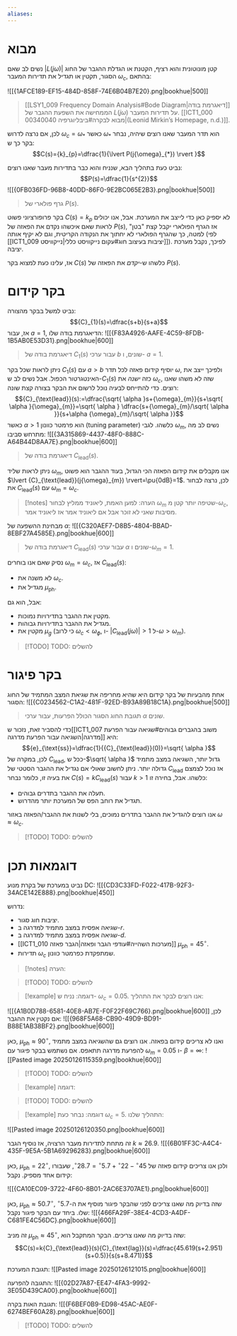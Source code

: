 ```yaml
---
aliases:
---
```


# מבוא

נשים לב שאם $\lvert L(j\omega) \rvert$ קטן מונוטונית והוא רציף, הקטנת או הגדלת ההגבר של החוג הסגור, תקטין או תגדיל את תדירות המעבר ${\omega}_{c}$, בהתאם:

![[{1AFCE189-EF15-484D-858F-74E6B04B7E20}.png|bookhue|500]]
>[[LSY1_009 Frequency Domain Analysis#Bode Diagram|דיאגרמת בודה]] הממחישה את השפעת ההגבר של $L(j\omega)$ על תדירות המעבר. [[ICT1_000 00340040 מבוא לבקרה#ביבליוגרפיה|(Leonid Mirkin’s Homepage, n.d.)]].

לכן, אם נרצה לדרוש ${\omega}_{c}={\omega}_{*}$ כאשר ${\omega}_{*}$ הוא תדר המעבר שאנו רוצים שיהיה, נבחר בקר כך ש:
$$C(s)={k}_{p}=\dfrac{1}{\lvert P(j{\omega}_{*}) \rvert }$$

נביט כעת בתהליך הבא, שנניח והוא כבר בתדירות מעבר שאנו רוצים:
$$P(s)=\dfrac{1}{s^{2}}$$
![[{0FB036FD-96B8-40DD-86F0-9E2BC065E2B3}.png|bookhue|500]]
>גרף פולארי של $P(s)$.

בקר פרופורציוני פשוט $C(s)={k}_{p}$ לא יספיק כאן כדי לייצב את המערכת. אבל, אנו יכולים לראות שאם איכשהו נקדם את הפאזה של $P(s)$, אז הגרף הפולארי יקבל קצת "בטן" למטה, כך שהגרף הפולארי לא יחתוך את הנקודה הקריטית, וגם לא יקיף אותה (לפי [[ICT1_009 יציבות בעיצוב חוג#עקום נייקוויסט כללי|נייקוויסט]]). לפיכך, נקבל מערכת יציבה.

אז, עלינו כעת למצוא בקר $C(s)$ כלשהו ש-*יקדם* את הפאזה של $P(s)$.
# בקר קידום

נביט למשל בבקר מהצורה:
$${C}_{1}(s)=\dfrac{s+b}{s+a}$$
אז, עבור $a=1$, הדיאגרמת בודה שלו:
![[{F83A4926-AAFE-4C59-8FDB-1B5AB0E53D31}.png|bookhue|600]]
>דיאגרמת בודה של ${C}_{1}(s)$ עבור ערכי $b$ שונים, ו- $a=1$.

ניתן לראות שכל בקר ${C}_{1}(s)$ עם $a>b$ יוסיף קידום פאזה לכל תדר $\omega$, ולפיכך ייצב את האינטגרטור הכפול. אבל נשים לב ש-${C}_{1}(s)$ כזה *ישנה* את ${\omega}_{c}$, שזה לא משהו שאנו רוצים. כדי להתייחס לבעיה נוכל לרשום את הבקר בצורה קצת שונה:
$${C}_{\text{lead}}(s):=\dfrac{\sqrt{ \alpha  }s+{\omega}_{m}}{s+\sqrt{ \alpha  }{\omega}_{m}}=\sqrt{ \alpha } \dfrac{s+{\omega}_{m}/\sqrt{ \alpha  }}{s+\alpha {\omega}_{m}/\sqrt{ \alpha  }}$$
כאשר $\alpha>1$ הוא פרמטר כוונון (tuning parameter) כלשהו. לגבי ${\omega}_{m}$, נשים לב מה מתרחש סביבו:
![[{3A315869-4437-48F0-888C-A64B44D8AA7E}.png|bookhue|600]]
>דיאגרמת בודה של ${C}_{\text{lead}}(s)$.

ניתן לראות שליד ${\omega}_{m}$, אנו מקבלים את קידום הפאזה הכי הגדול, בעוד ההגבר הוא פשוט $\lvert {C}_{\text{lead}}(j{\omega}_{m}) \rvert=\pu{0dB}=1$. לכן, נרצה  לבחור את ${C}_{\text{lead}}(s)$ עם ${\omega}_{m}={\omega}_{c}$.

>[!notes] הערה: 
 >למען האמת, ליאוניד ממליץ לבחור ${\omega}_{m}$ שטיפה יותר קטן מ-${\omega}_{c}$, מסיבות שאני לא זוכר אבל אם ליאוניד אמר אז ליאוניד אמר.
 
מבחינת ההשפעה של $\alpha$:
![[{C320AEF7-D8B5-4804-BBAD-8EBF27A4585E}.png|bookhue|600]]
>דיאגרמת בודה של ${C}_{\text{lead}}(s)$ עבור ערכי $\alpha$ שונים ו-${\omega}_{m}=1$.

נסיק שאם אנו בוחרים ${\omega}_{m}={\omega}_{c}$, אז ${C}_{\text{lead}}(s)$:
- לא משנה את ${\omega}_{c}$.
- מגדיל את ${\mu}_{\text{ph}}$.

אבל, הוא גם:
- מקטין את ההגבר בתדירויות נמוכות.
- מגדיל את ההגבר בתדירויות גבוהות.
- מקטין את ${\mu}_{g}$ (כי לרוב ${\omega}_{c}<{\omega}_{\phi}$, ו- $\lvert {C}_{\text{lead}}(j\omega) \rvert>1$ ל-$\omega>{\omega}_{m}$).


>[!TODO] TODO: להשלים

# בקר פיגור
אחת מהבעיות של בקר קידום היא שהיא מחריפה את שגיאת המצב המתמיד של החוג הסגור:
![[{C0234562-C1A2-481F-92ED-B93A89B18C1A}.png|bookhue|500]]
>תגובת החוג הסגור הכולל הפרעות, עבור ערכי $\alpha$ שונים.

כדי להסביר זאת, נזכור ש[[ICT1_007 משוב בהגברים גבוהים#שגיאה עבור הפרעת מדרגה|השגיאה עבור הפרעת מדרגה]] היא:
$${e}_{\text{ss}}=\dfrac{1}{{C}_{\text{lead}}(0)}=\sqrt{ \alpha  }$$
לכן, במקרה של ${C}_{\text{lead}}$, ככל ש-$\sqrt{ \alpha }$ גדול יותר, השגיאה במצב מתמיד גדולה יותר.
ניתן לחשוב שאולי אם נגדיל את ההגבר הסטטי של ${C}_{\text{lead}}$ אז נוכל לצמצם את בעיה זו, כלומר נבחר $C(s)=k{C}_{\text{lead}}(s)$ עבור $k>1$ כלשהו. אבל, בחירה זו:
- תעלה את ההגבר בתדרים גבוהים.
- תגדיל את רוחב הפס של המערכת יותר מהדרוש.

אנו רוצים להגדיל את ההגבר בתדרים נמוכים, בלי לשנות את ההגבר/הפאזה באזור $\omega\approx{\omega}_{c}$.

>[!TODO] TODO: להשלים

# דוגמאות תכן
נביט במערכת של בקרת מנוע DC:
![[{CD3C33FD-F022-417B-92F3-34ACE142E888}.png|bookhue|450]]

נדרוש:
- יציבות חוג סגור.
- שגיאה אפסית במצב מתמיד למדרגה ב-$r$.
- שגיאה אפסית במצב מתמיד למדרגה ב-$d$.
- [[ICT1_010 מערכות השהייה#עודפי הגבר ופאזה|הגבר פאזה]] ${\mu}_{\text{ph}}=45^{\circ}$.
- תדירות ${\omega}_{c}$ שמתפקדת כפרמטר כוונון.

>[!notes] הערה: 
 
>[!TODO] TODO: להשלים

>[!example] דוגמה: 
>נניח ש- ${\omega}_{c}=0.05$. אנו רוצים לבקר את התהליך:

![[{A1B0D788-6581-40E8-AB7E-F0F22F69C766}.png|bookhue|600]]
לכן, אם נקטין את ההגבר:
![[{968F5A68-CB90-49D9-BD91-B88E1AB38BF2}.png|bookhue|600]]

כאן, ${\mu}_{\text{ph}}\approx 90^{\circ}$, ואנו לא צריכים קידום בפאזה.
אנו רוצים גם שהשגיאה במצב מתמיד להפרעת מדרגה תתאפס. אם נשתמש בבקר פיגור עם ${\omega}_{m}=0.05$ ו- $\beta=\infty$:
![[Pasted image 20250126115359.png|bookhue|600]]
>[!TODO] TODO: להשלים



>[!example] דוגמה: 


>[!TODO] TODO: להשלים

>[!example] דוגמה: 
>נבחר כעת ${\omega}_{c}=5$. התהליך שלנו:

![[Pasted image 20250126120350.png|bookhue|600]]

זה מתחת לתדירות מעבר הרצויה, אז נוסיף הגבר $k\approx 26.9$.
![[{6B01FF3C-A4C4-435F-9E5A-5B1A69296283}.png|bookhue|600]]

כאן, ${\mu}_{\text{ph}}=22^{\circ}$, ולכן אנו צריכים קידום פאזה של $45^{\circ}-22^{\circ}+5.7^{\circ}=28.7^{\circ}$, שעבורו קידום אחד מספיק. נקבל:

![[{CA10EC09-3722-4F60-8B01-2AC6E3707AE1}.png|bookhue|600]]

כאן, ${\mu}_{\text{ph}}\approx 50.7^{\circ}$, שזה בדיוק מה שאנו צריכים לפני שהבקר פיגור מוסיף את ה-$5.7^{\circ}$ שלו. ביחד עם הבקר פיגור נקבל:
![[{466FA29F-38E4-4CD3-A4DF-C681FE4C56DC}.png|bookhue|600]]

זה מניב ${\mu}_{\text{ph}}\approx 45^{\circ}$, שזה בדיוק מה שאנו צריכים. הבקר המתקבל הוא:
$$C(s)=k{C}_{\text{lead}}(s){C}_{\text{lag}}(s)=\dfrac{45.619(s+2.951)(s+0.5)}{s(s+8.471)}$$

תגובת המערכת:
![[Pasted image 20250126121015.png|bookhue|600]]

התגובה להפרעה:
![[{02D27A87-EE47-4FA3-9992-3E05D439CA00}.png|bookhue|600]]

תגובת האות בקרה:
![[{F6BEF0B9-ED98-45AC-AE0F-6274BEF60A28}.png|bookhue|600]]

>[!TODO] TODO: להשלים